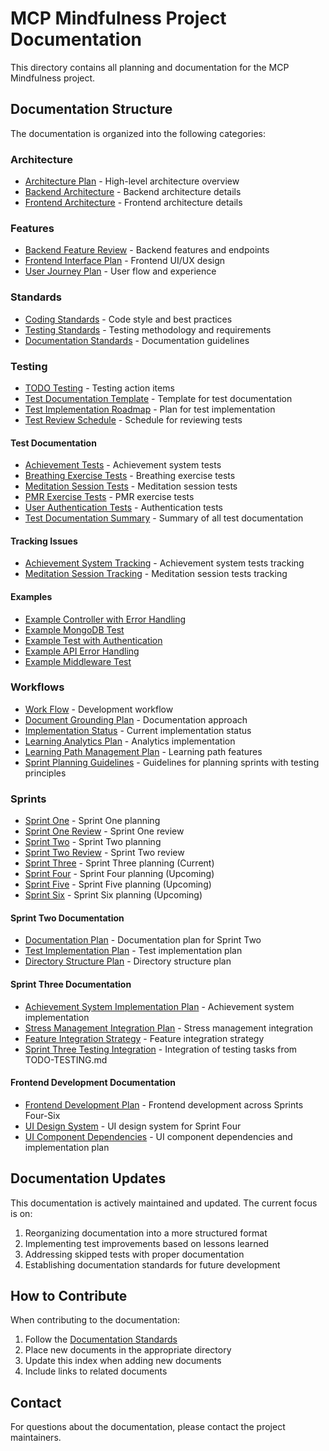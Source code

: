# MCP Mindfulness Project Documentation

This directory contains all planning and documentation for the MCP Mindfulness project.

## Documentation Structure

The documentation is organized into the following categories:

### Architecture
- [Architecture Plan](architecture/architecture-plan.md) - High-level architecture overview
- [Backend Architecture](architecture/backend-architecture.md) - Backend architecture details
- [Frontend Architecture](architecture/frontend-architecture.md) - Frontend architecture details

### Features
- [Backend Feature Review](features/backend-feature-review.md) - Backend features and endpoints
- [Frontend Interface Plan](features/frontend-interface-plan.md) - Frontend UI/UX design
- [User Journey Plan](features/user-journey-plan.md) - User flow and experience

### Standards
- [Coding Standards](standards/coding-standards.md) - Code style and best practices
- [Testing Standards](standards/testing-standards.md) - Testing methodology and requirements
- [Documentation Standards](standards/documentation-standards.md) - Documentation guidelines

### Testing
- [TODO Testing](testing/TODO-TESTING.md) - Testing action items
- [Test Documentation Template](testing/test-documentation-template.md) - Template for test documentation
- [Test Implementation Roadmap](testing/test-implementation-roadmap.md) - Plan for test implementation
- [Test Review Schedule](testing/test-review-schedule.md) - Schedule for reviewing tests

#### Test Documentation
- [Achievement Tests](testing/achievement-tests-documentation.md) - Achievement system tests
- [Breathing Exercise Tests](testing/documentation/breathing-exercise-tests.md) - Breathing exercise tests
- [Meditation Session Tests](testing/documentation/meditation-session-tests.md) - Meditation session tests
- [PMR Exercise Tests](testing/documentation/pmr-exercise-tests.md) - PMR exercise tests
- [User Authentication Tests](testing/documentation/user-authentication-tests.md) - Authentication tests
- [Test Documentation Summary](testing/documentation/test-documentation-summary.md) - Summary of all test documentation

#### Tracking Issues
- [Achievement System Tracking](testing/tracking/achievement-system-tracking-issue.md) - Achievement system tests tracking
- [Meditation Session Tracking](testing/tracking/meditation-session-tracking-issue.md) - Meditation session tests tracking

#### Examples
- [Example Controller with Error Handling](testing/examples/example-controller-with-error-handling.ts)
- [Example MongoDB Test](testing/examples/example-mongodb-test.ts)
- [Example Test with Authentication](testing/examples/example-test-with-authentication.test.ts)
- [Example API Error Handling](testing/examples/example-api-error-handling.ts)
- [Example Middleware Test](testing/examples/example-middleware-test.test.ts)

### Workflows
- [Work Flow](workflows/work-flow.md) - Development workflow
- [Document Grounding Plan](workflows/document-grounding-plan.md) - Documentation approach
- [Implementation Status](workflows/implementation-status.md) - Current implementation status
- [Learning Analytics Plan](workflows/learning-analytics-plan.md) - Analytics implementation
- [Learning Path Management Plan](workflows/learning-path-management-plan.md) - Learning path features
- [Sprint Planning Guidelines](sprints/documentation/sprint-planning-guidelines.md) - Guidelines for planning sprints with testing principles

### Sprints
- [Sprint One](sprints/sprint-one.md) - Sprint One planning
- [Sprint One Review](sprints/sprint-one-review.md) - Sprint One review
- [Sprint Two](sprints/sprint-two.md) - Sprint Two planning
- [Sprint Two Review](sprints/sprint-two-review.md) - Sprint Two review
- [Sprint Three](sprints/sprint-three.md) - Sprint Three planning (Current)
- [Sprint Four](sprints/sprint-four.md) - Sprint Four planning (Upcoming)
- [Sprint Five](sprints/sprint-five.md) - Sprint Five planning (Upcoming)
- [Sprint Six](sprints/sprint-six.md) - Sprint Six planning (Upcoming)

#### Sprint Two Documentation
- [Documentation Plan](sprints/documentation/documentation-plan.md) - Documentation plan for Sprint Two
- [Test Implementation Plan](sprints/documentation/test-implementation-plan.md) - Test implementation plan
- [Directory Structure Plan](sprints/documentation/directory-structure-plan.md) - Directory structure plan

#### Sprint Three Documentation
- [Achievement System Implementation Plan](sprints/documentation/achievement-system-plan.md) - Achievement system implementation
- [Stress Management Integration Plan](sprints/documentation/stress-management-plan.md) - Stress management integration
- [Feature Integration Strategy](sprints/documentation/feature-integration-strategy.md) - Feature integration strategy
- [Sprint Three Testing Integration](sprints/sprint-three-testing-integration.md) - Integration of testing tasks from TODO-TESTING.md

#### Frontend Development Documentation
- [Frontend Development Plan](sprints/documentation/frontend-development-plan.md) - Frontend development across Sprints Four-Six
- [UI Design System](sprints/documentation/ui-design-system.md) - UI design system for Sprint Four
- [UI Component Dependencies](sprints/documentation/ui-component-dependencies.md) - UI component dependencies and implementation plan

## Documentation Updates

This documentation is actively maintained and updated. The current focus is on:

1. Reorganizing documentation into a more structured format
2. Implementing test improvements based on lessons learned
3. Addressing skipped tests with proper documentation
4. Establishing documentation standards for future development

## How to Contribute

When contributing to the documentation:

1. Follow the [Documentation Standards](standards/documentation-standards.md)
2. Place new documents in the appropriate directory
3. Update this index when adding new documents
4. Include links to related documents

## Contact

For questions about the documentation, please contact the project maintainers. 